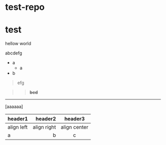 # test-repo
#   test
hellow world

abcdefg
- a
  - a
- b

> efg

>> ~~**bcd**~~
***
[aaaaaa]

|header1|header2|header3|
|:--|--:|:--:|
|align left|align right|align center|
|a|b|c|
